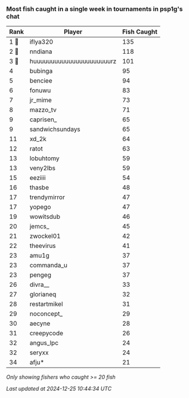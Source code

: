 ### Most fish caught in a single week in tournaments in psp1g's chat
| Rank | Player | Fish Caught |
|------|--------|-----------|
| 1 🥇  | iflya320  | 135 |
| 2 🥈  | nndiana  | 118 |
| 3 🥉  | huuuuuuuuuuuuuuuuuuuuuurz  | 101 |
| 4  | bubinga  | 95 |
| 5  | benciee  | 94 |
| 6  | fonuwu  | 83 |
| 7  | jr_mime  | 73 |
| 8  | mazzo_tv  | 71 |
| 9  | caprisen_  | 65 |
| 9  | sandwichsundays  | 65 |
| 11  | xd_2k  | 64 |
| 12  | ratot  | 63 |
| 13  | lobuhtomy  | 59 |
| 13  | veny2lbs  | 59 |
| 15  | eeziiii  | 54 |
| 16  | thasbe  | 48 |
| 17  | trendymirror  | 47 |
| 17  | yopego  | 47 |
| 19  | wowitsdub  | 46 |
| 20  | jemcs_  | 45 |
| 21  | zwockel01  | 42 |
| 22  | theevirus  | 41 |
| 23  | amu1g  | 37 |
| 23  | commanda_u  | 37 |
| 23  | pengeg  | 37 |
| 26  | divra__  | 33 |
| 27  | glorianeq  | 32 |
| 28  | restartmikel  | 31 |
| 29  | noconcept_  | 29 |
| 30  | aecyne  | 28 |
| 31  | creepycode  | 26 |
| 32  | angus_lpc  | 24 |
| 32  | seryxx  | 24 |
| 34  | afju*  | 21 |

_Only showing fishers who caught >= 20 fish_

_Last updated at 2024-12-25 10:44:34 UTC_